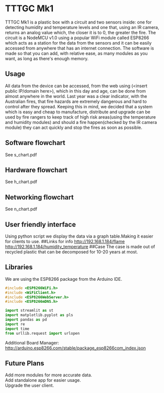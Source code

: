 # TTTGC Mk1
TTTGC Mk1 is a plastic box with a circuit and two sensors inside: one for detecting humidity and temperature levels and one that, using an IR camera, returns an analog value which, the closer it is to 0, the greater the fire. The circuit is a NodeMCU v1.0 using a popular WiFi module called ESP8266 which acts as a station for the data from the sensors and it can be easily accessed from anywhere that has an internet connection. The software is made so that you can add, with relative ease, as many modules as you want, as long as there's enough memory. 
## Usage
All data from the device can be accessed, from the web using (<insert public IP/domain here>), which in this day and age, can be done from almost anywhere in the world. Last year was a clear indicator, with the Australian fires, that fire hazards are extremely dangerous and hard to control after they spread. Keeping this in mind, we decided that a system which is easy and cheap to manufacture, distribute and upgrade can be used by fire rangers to keep track of high risk areas(using the temperature and humidity modules) and should a fire happen(checked by the IR camera module) they can act quickly and stop the fires as soon as possible.
## Software flowchart
See s_chart.pdf
## Hardware flowchart
See h_chart.pdf
## Networking flowchart
See n_chart.pdf
## User friendly interface
Using python script we display the data via a graph table.Making it easier for clients to use.
##Links for info
http://192.168.1.184/flame
http://192.168.1.184/humidity_temperature
##Case
The case is made out of recycled plastic that can be decomposed for 10-20 years at most.
## Libraries
We are using the ESP8266 package from the Arduino IDE.
```c
#include <ESP8266WiFi.h>
#include <WiFiClient.h>
#include <ESP8266WebServer.h>
#include <ESP8266mDNS.h>
```  

```py
import streamlit as st
import matplotlib.pyplot as pls
import pandas as pd
import re
import time
from urllib.request import urlopen
```
Additional Board Manager:
http://arduino.esp8266.com/stable/package_esp8266com_index.json
## Future Plans
Add more modules for more accurate data.  
Add standalone app for easier usage.  
Upgrade the user client.  
